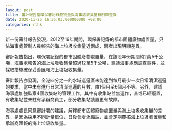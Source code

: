 ```yaml
---
layout: post
title: 審計報告指環保署記錄廢物量與海事處收集量有明顯差異
date: 2020-11-25 16:36:03.000000000 +08:00
categories: rthk
---
```


新一份審計報告發現，2012至19年期間，環保署記錄的都市固體廢物處置量，只佔海事處管制人員報告的海上垃圾收集量近兩成，兩者出現明顯差異。

審計報告指出，環保署記錄的都市固體廢物處置量，在該段年份期間約2萬5千公噸，海事處報告的海上垃圾收集量超過12萬5千公噸，建議海事處應調查事件，並採取措施確保妥善匯報海上垃圾收集量。

審計報告亦發現，全港四分之一的水域巡邏區未能達到每月最少一次日常清潔巡邏的要求，當中未有進行日常清潔巡邏的月數，由1個月至6個月不等。另外，建議海事處加強監察4個收集站的管理工作，其中有收集站並無運作，甚或已經廢置，有收集站並未駐有承辦商員工，部分收集站裝置更有故障。

海事處處長同意審計署的建議，解釋都市固體廢物處置量與海上垃圾收集量的差異，是因為採用不同計量單位，日後會增添備註，並會定期覆核海上垃圾處置量和承辦商匯報的海上垃圾收集量。
